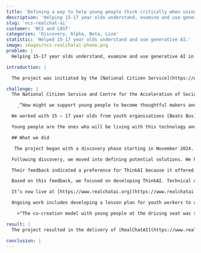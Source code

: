 ```yaml
---
title: 'Defining a way to help young people think critically when using generative AI'
description: 'Helping 15-17 year olds understand, examine and use generative AI in positive ways through enrichment activities.'
slug: 'ncs-realchat-ai'
customer: 'NCS and CAST'
categories: 'Discovery, Alpha, Beta, Live'
statistic: 'Helped 15-17 year olds understand and use generative AI.'
image: images/ncs-realchatai-phone.png
problem: |
  Helping 15-17 year olds understand, examine and use generative AI in positive ways through enrichment activities

introduction: |

  The project was initiated by the [National Citizen Service](https://wearencs.com) (NCS) and the [Centre for the Acceleration of Social Technology](https://www.wearecast.org.uk) (CAST), who commissioned Neontribe to explore how to support young people (aged 15-17) in becoming thoughtful makers and critical users of generative AI. The focus was on developing a tool to be used outside the standard school curriculum. Collaborating closely with youth organisations and young people was fundamental to the project's co-creation approach, which followed the Design Council's "Double Diamond" model.

challenge: |
  The National Citizen Service and Centre for the Acceleration of Social Technology asked us:

    _“How might we support young people to become thoughtful makers and critical users of AI?”_

  We worked with 15 – 17 year olds from youth organisations [Beats Bus](https://beats-bus.co.uk), [The Politics Project](https://www.thepoliticsproject.org.uk) and [Warrington Youth Zone](https://warringtonyouthzone.org) to help provide an answer.

  Young people are the ones who will be living with this technology and this is about empowering them with the ability to embrace the opportunity AI offers safely and thoughtfully.

  ## What we did

   The project began with a discovery phase starting in November 2024. This involved research into existing work by organisations like Unicef and the National Literacy Trust. A key part of discovery was recruiting and conducting 12 one-on-one user research interviews with a diverse group of young people, facilitated by our partner youth organisations. Through these interviews, we learned that young people use AI for learning, creative projects, and emotional support. They value its benefits like saving time and simplifying information but are cautious about the risks of misinformation and over-reliance. Social media is a significant channel where they encounter AI content and are exposed to its dangers.

  Following discovery, we moved into defining potential solutions. We held workshops with 15 young people to generate ideas. These ideas were developed into two initial concepts: WhisperNet, a story-game exploring moral aspects of deep fakes, and ThinkAI, a tool to support questioning AI responses. We created prototypes using the tools [Twine](https://twinery.org) and [Figma](https://www.figma.com/login) respectively, and tested them with young people.

  Their feedback indicated a preference for ThinkAI because it offered more control and could be used multiple times. Young people wanted to learn about the issues with AI which are discussed less frequently, to gain new perspectives on the technology, and be guided in critical thinking about its use. We also identified areas for design improvement, such as simplifying complex interface text and ensuring the tool left users in a positive mental space, and clarified the intended use - by an individual or in a group context.

  Based on this feedback, we focused on developing ThinkAI. Technical development involved building the tool using Next.js, Vercel, and the OpenAI API. A core goal was to get generative AI to assess and critique its own responses. We engineered the system to have two personalities: a primary one generating responses and a second one critiquing them. Static content surrounding the AI output also highlights issues. Robust safeguards were built to manage unpredictable behaviour from the LLM and protect user privacy. The code was made publicly available under an open-source license. The tool was refined based on usability testing and feedback from young people and youth service partners, and renamed RealChatAI.

  It’s now live at [https://www.realchatai.org](https://www.realchatai.org)

  Ongoing work includes developing a lesson plan for youth workers to use alongside the tool, and seeking further funding for hosting, maintenance, and improvements.

    >"The co-creation model with young people at the driving seat was so important to me, the tech needs to be understood and shaped by those who will be using it." - _Jo Hutchinson, NCS_

result: |
  The project resulted in the delivery of [RealChatAI](https://www.realchatai.org). It provides young people with a way to interact with generative AI while surrounding its responses with content that puts its use in context and highlights potential issues such as bias or inaccuracy. It was shaped by extensive feedback from young people, addressing their desire to learn something new and gain fresh perspectives on AI issues. The tool is now being used by partner youth organisations, with plans for ongoing support and development.

conclusion: |
---
```

